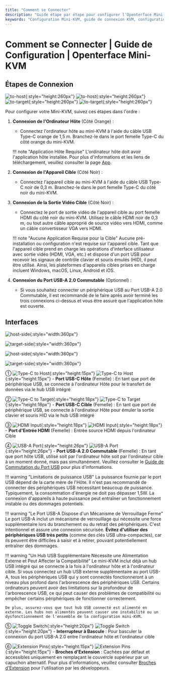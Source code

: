```yaml
---
title: "Comment se Connecter"
description: "Guide étape par étape pour configurer l'Openterface Mini-KVM. Apprenez à connecter votre ordinateur hôte et votre appareil cible avec des instructions détaillées pour les connexions USB-C, HDMI et périphériques. Inclut les descriptions des interfaces et des conseils importants de configuration."
keywords: "Configuration Mini-KVM, guide de connexion KVM, configuration USB-C KVM, connexion HDMI KVM, guide d'installation KVM, configuration des périphériques, connexion USB, guide d'interface KVM, configuration d'ordinateur sans écran, configuration KVM"
---
```


# **Comment se Connecter** | Guide de Configuration | Openterface Mini-KVM

## Étapes de Connexion

![to-host](https://assets.openterface.com/images/product/to-host.svg#only-light){:style="height:260px"} ![to-host](https://assets.openterface.com/images/product/to-host_1.svg#only-dark){:style="height:260px"}
![to-target](https://assets.openterface.com/images/product/to-target.svg#only-light){:style="height:260px"} ![to-target](https://assets.openterface.com/images/product/to-target_1.svg#only-dark){:style="height:260px"}

Pour configurer votre Mini-KVM, suivez ces étapes dans l'ordre :

1. **Connexion de l'Ordinateur Hôte** (Côté Orange) :
    - Connectez l'ordinateur hôte au mini-KVM à l'aide du câble USB Type-C orange de 1,5 m. Branchez-le dans le port femelle Type-C du côté orange du mini-KVM.

    !!! note "Application Hôte Requise"
        L'ordinateur hôte doit avoir l'application hôte installée. Pour plus d'informations et les liens de téléchargement, veuillez consulter la page [App](/app).

2. **Connexion de l'Appareil Cible** (Côté Noir) :
    - Connectez l'appareil cible au mini-KVM à l'aide du câble USB Type-C noir de 0,3 m. Branchez-le dans le port femelle Type-C du côté noir du mini-KVM.

3. **Connexion de la Sortie Vidéo Cible** (Côté Noir) :
    - Connectez le port de sortie vidéo de l'appareil cible au port femelle HDMI du côté noir du mini-KVM. Utilisez le câble HDMI noir de 0,3 m, ou tout autre câble approprié de source vidéo vers HDMI, comme un câble convertisseur VGA vers HDMI.

    !!! note "Aucune Application Requise pour la Cible"
        Aucune pré-installation ou configuration n'est requise sur l'appareil cible. Tant que l'appareil cible prend en charge les opérations d'interface utilisateur avec sortie vidéo (HDMI, VGA, etc.) et dispose d'un port USB pour recevoir les signaux de contrôle clavier et souris émulés (HID), il peut être utilisé. Ainsi, les plateformes d'appareils cibles prises en charge incluent Windows, macOS, Linux, Android et iOS.

4. **Connexion du Port USB-A 2.0 Commutable** (Optionnel) :
    - Si vous souhaitez connecter un périphérique USB au Port USB-A 2.0 Commutable, il est recommandé de le faire après avoir terminé les trois connexions ci-dessus et vous être assuré que l'application hôte est ouverte.


## Interfaces

![host-side](https://assets.openterface.com/images/product/host-htc.svg#only-light){:style="width:360px"}

![target-side](https://assets.openterface.com/images/product/target-htc.svg#only-light){:style="width:360px"}

![host-side](https://assets.openterface.com/images/product/host-htc_1.svg#only-dark){:style="width:360px"}

![target-side](https://assets.openterface.com/images/product/target-htc_1.svg#only-dark){:style="width:360px"}

① ![Type-C to Host](/images/shell-icons/host.svg#only-light){:style="height:15px"} ![Type-C to Host](/images/shell-icons/host_1.svg#only-dark){:style="height:15px"} - **Port USB-C Hôte** (Femelle) : En tant que port de périphérique USB, se connecte à l'ordinateur Hôte pour le transfert de données via le hub USB intégré

② ![Type-C to Target](/images/shell-icons/target.svg#only-light){:style="height:18px"} ![Type-C to Target](/images/shell-icons/target_1.svg#only-dark){:style="height:18px"} - **Port USB-C Cible** (Femelle) : En tant que port de périphérique USB, se connecte à l'ordinateur Hôte pour émuler la sortie clavier et souris HID via le hub USB intégré

③ ![HDMI Input](/images/shell-icons/input.svg#only-light){:style="height:18px"} ![HDMI Input](/images/shell-icons/input_1.svg#only-dark){:style="height:18px"} - **Port d'Entrée HDMI** (Femelle) : Entrée source HDMI depuis l'ordinateur Cible

④ ![USB-A Port](/images/shell-icons/switchable-usb.svg#only-light){:style="height:26px"} ![USB-A Port](/images/shell-icons/switchable-usb_1.svg#only-dark){:style="height:26px"} - **Port USB-A 2.0 Commutable** (Femelle) : En tant que port hôte USB, utilisé soit par l'ordinateur hôte soit par l'ordinateur cible à un moment donné, mais pas simultanément. Veuillez consulter le [Guide de Commutation du Port USB](../usb-switch) pour plus d'informations.

!!! warning "Limitations de puissance USB"
    La puissance fournie par le port USB dépend de la carte mère de l'Hôte. Il n'est pas recommandé de connecter des périphériques USB nécessitant beaucoup de puissance. Typiquement, la consommation d'énergie ne doit pas dépasser 1,5W. La connexion d'appareils à haute puissance peut entraîner un fonctionnement instable ou des dommages potentiels.

!!! warning "Le Port USB-A Dispose d'un Mécanisme de Verrouillage Ferme"
    Le port USB-A inclut un mécanisme de verrouillage qui nécessite une force supplémentaire lors du branchement ou du retrait des périphériques. C'est intentionnel et assure une connexion sécurisée. **Évitez d'utiliser des périphériques USB très petits** (comme des clés USB ultra-compactes), car ils peuvent être difficiles à saisir et à retirer, pouvant potentiellement entraîner des dommages.

!!! warning "Un Hub USB Supplémentaire Nécessite une Alimentation Externe et Peut Affecter la Compatibilité"
    Le mini-KVM inclut déjà un hub USB intégré qui se connecte à la fois à l'ordinateur hôte et à l'ordinateur cible. Si vous connectez un hub USB externe supplémentaire au port USB-A, tous les périphériques USB qui y sont connectés fonctionneront à un niveau plus profond dans l'arborescence des périphériques USB. Certains ordinateurs peuvent avoir des limitations sur la profondeur de l'arborescence USB, ce qui peut causer des problèmes de compatibilité ou empêcher certains périphériques de fonctionner correctement.

    De plus, assurez-vous que tout hub USB connecté est alimenté en externe. Les hubs non alimentés peuvent causer une instabilité ou un dysfonctionnement de l'ensemble de la configuration mini-KVM.

⑤ ![Toggle Switch](/images/shell-icons/toggle-h-t.svg#only-light){:style="height:20px"} ![Toggle Switch](/images/shell-icons/toggle-h-t_1.svg#only-dark){:style="height:20px"} - **Interrupteur à Bascule** : Pour basculer la connexion du port USB-A 2.0 entre l'ordinateur hôte et l'ordinateur cible

⑥ ![Extension Pins](/images/shell-icons/pins.svg#only-light){:style="height:15px"} ![Extension Pins](/images/shell-icons/pins_1.svg#only-dark){:style="height:15px"} - **Broches d'Extension** : Cachées par défaut et accessibles uniquement en remplaçant le couvercle supérieur par un capuchon alternatif. Pour plus d'informations, veuillez consulter [Broches d'Extension](../extension-pins) pour l'utilisation par les développeurs.
